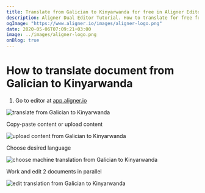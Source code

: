 ```yaml
---
title: Translate from Galician to Kinyarwanda for free in Aligner Editor
description: Aligner Dual Editor Tutorial. How to translate for free from Galician to Kinyarwanda. Aligner is multilingual document management platform. 
ogImage: "https://www.aligner.io/images/aligner-logo.png"
date: 2020-05-06T07:09:21+03:00
image: ../images/aligner-logo.png
onBlog: true
---
```


# How to translate document from Galician to Kinyarwanda

1. Go to editor at [app.aligner.io](https://app.aligner.io "Aligner App web page")

![translate from Galician to Kinyarwanda](../aligner-blank-editor.png "translate from Galician to Kinyarwanda")

Copy-paste content or upload content

![upload content from Galician to Kinyarwanda](../aligner-uploaded-document.png "upload content from Galician to Kinyarwanda")

Choose desired language

![choose machine translation from Galician to Kinyarwanda](../aligner-language-dropdown.png "choose machine translation from Galician to Kinyarwanda")

Work and edit 2 documents in parallel

![edit translation from Galician to Kinyarwanda](../aligner-double-sitded-editor.png "edit translation from Galician to Kinyarwanda")

